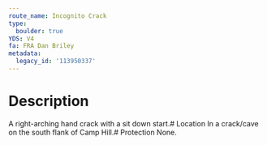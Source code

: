 ```yaml
---
route_name: Incognito Crack
type:
  boulder: true
YDS: V4
fa: FRA Dan Briley
metadata:
  legacy_id: '113950337'
---
```

# Description
A right-arching hand crack with a sit down start.# Location
In a crack/cave on the south flank of Camp Hill.# Protection
None.